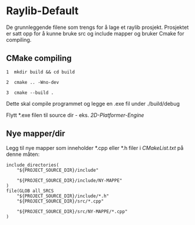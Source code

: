 # Raylib-Default
De grunnleggende filene som trengs for å lage et raylib prosjekt. Prosjektet er satt opp for å kunne bruke src og include mapper og bruker Cmake for compiling.

## CMake compiling
````
1  mkdir build && cd build

2  cmake .. -Wno-dev

3  cmake --build .
````

Dette skal compile programmet og legge en .exe fil under ./build/debug

Flytt *.exe filen til source dir - eks. _2D-Platformer-Engine_


## Nye mapper/dir
Legg til nye mapper som inneholder *.cpp eller *.h filer i _CMakeList.txt_ på denne måten:
````
include_directories(
    "${PROJECT_SOURCE_DIR}/include"

    "${PROJECT_SOURCE_DIR}/include/NY-MAPPE"
)
file(GLOB all_SRCS
    "${PROJECT_SOURCE_DIR}/include/*.h"
    "${PROJECT_SOURCE_DIR}/src/*.cpp"

    "${PROJECT_SOURCE_DIR}/src/NY-MAPPE/*.cpp"
)

````
